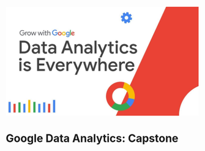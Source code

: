 ![Grow With Google: Data Analytics](https://github.com/powellot/GoogleCareerCertificate/blob/main/Resources/GrowWithGoogle.jpg)

# Google Data Analytics: Capstone
